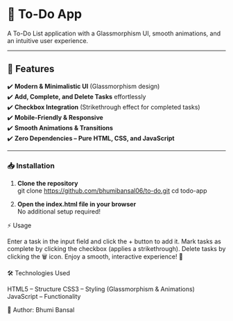 # 📝 To-Do App

A To-Do List application with a Glassmorphism UI, smooth animations, and an intuitive user experience.  

---

## 📌 Features

✔️ **Modern & Minimalistic UI** (Glassmorphism design)  
✔️ **Add, Complete, and Delete Tasks** effortlessly  
✔️ **Checkbox Integration** (Strikethrough effect for completed tasks)  
✔️ **Mobile-Friendly & Responsive**  
✔️ **Smooth Animations & Transitions**  
✔️ **Zero Dependencies – Pure HTML, CSS, and JavaScript**  

---

### 📥 Installation  

1. **Clone the repository**  
   git clone https://github.com/bhumibansal06/to-do.git
   cd todo-app

2. **Open the index.html file in your browser**  
   No additional setup required!


⚡ Usage

   Enter a task in the input field and click the + button to add it.
   Mark tasks as complete by clicking the checkbox (applies a strikethrough).
   Delete tasks by clicking the 🗑️ icon.
   Enjoy a smooth, interactive experience! 🎉

🛠️ Technologies Used

   HTML5 – Structure
   CSS3 – Styling (Glassmorphism & Animations)
   JavaScript – Functionality

📌 Author: Bhumi Bansal